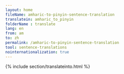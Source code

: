 ```yaml
---
layout: home
fileName: amharic-to-pinyin-sentence-translation
translatein: amharic_to_pinyin
folderName : translate
lang: en
from: am
to: zh
permalink: /amharic-to-pinyin-sentence-translation
tool: sentence-translations
nointernationalization: true
---
```

{% include section/translateinto.html %}
